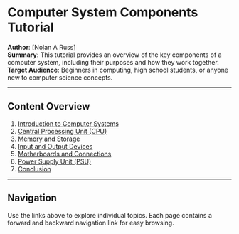 # Computer System Components Tutorial

**Author**: [Nolan A Russ]  
**Summary**: This tutorial provides an overview of the key components of a computer system, including their purposes and how they work together.  
**Target Audience**: Beginners in computing, high school students, or anyone new to computer science concepts.

---

## **Content Overview**
1. [Introduction to Computer Systems](introduction.md)
2. [Central Processing Unit (CPU)](cpu.md)
3. [Memory and Storage](memory_and_storage.md)
4. [Input and Output Devices](io_devices.md)
5. [Motherboards and Connections](motherboard.md)
6. [Power Supply Unit (PSU)](psu.md)
7. [Conclusion](conclusion.md)

---

## **Navigation**
Use the links above to explore individual topics. Each page contains a forward and backward navigation link for easy browsing.
